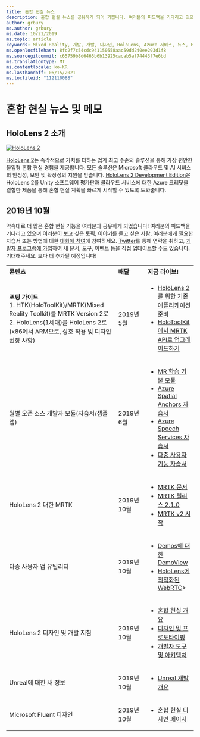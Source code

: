 ```yaml
---
title: 혼합 현실 뉴스
description: 혼합 현실 뉴스를 공유하게 되어 기쁩니다. 여러분의 피드백을 기다리고 있으며, 대화에 참여하도록 초대하고 싶습니다.
author: grbury
ms.author: grbury
ms.date: 10/21/2019
ms.topic: article
keywords: Mixed Reality, 개발, 개발, 디자인, HoloLens, Azure 서비스, 뉴스, HoloLens 2
ms.openlocfilehash: 8fc2f7c54cdc941150558aac59dd240ee293d1f8
ms.sourcegitcommit: c65759b8d6465b6b13925cacab5af74443f7e6bd
ms.translationtype: MT
ms.contentlocale: ko-KR
ms.lasthandoff: 06/15/2021
ms.locfileid: "112110088"
---
```

# <a name="mixed-reality-news-and-notes"></a>혼합 현실 뉴스 및 메모

## <a name="introducing-hololens-2"></a>HoloLens 2 소개

[![HoloLens 2](images/hololens2.jpg)](https://www.microsoft.com/hololens/hardware)

[HoloLens 2](https://www.microsoft.com/hololens/hardware)는 즉각적으로 가치를 더하는 업계 최고 수준의 솔루션을 통해 가장 편안한 몰입형 혼합 현실 경험을 제공합니다. 모든 솔루션은 Microsoft 클라우드 및 AI 서비스의 안정성, 보안 및 확장성의 지원을 받습니다. [HoloLens 2 Development Edition](https://www.microsoft.com//hololens/developers)은 HoloLens 2를 Unity 소프트웨어 평가판과 클라우드 서비스에 대한 Azure 크레딧을 결합한 제품을 통해 혼합 현실 계획을 빠르게 시작할 수 있도록 도와줍니다.

## <a name="october-2019"></a>2019년 10월

약속대로 더 많은 혼합 현실 기능을 여러분과 공유하게 되었습니다! 여러분의 피드백을 기다리고 있으며 여러분이 보고 싶은 토픽, 이야기를 듣고 싶은 사람, 여러분에게 필요한 자습서 또는 방법에 대한 [대화에 참여](https://holodevelopersslack.azurewebsites.net/)에 참여하세요. [Twitter](https://twitter.com/MxdRealityDev)를 통해 연락을 취하고, [개발자 프로그램에 가입](https://aka.ms/iwantmr)하여 새 문서, 도구, 이벤트 등을 직접 업데이트할 수도 있습니다. 기대해주세요. 보다 더 추가될 예정입니다!

<table>
<tr>
<th style="width: 400px; text-align:left;">콘텐츠</th><th style="width: 125px; text-align:left;">배달</th><th style="width: 125px; text-align:left;">지금 라이브!</th>
</tr> 
<tr>
<td><b>포팅 가이드</b> <br>1. HTK(HoloToolKit)/MRTK(Mixed Reality Toolkit)를 MRTK Version 2로
<br>2. HoloLens(1세대)를 HoloLens 2로(x86에서 ARM으로, 상호 작용 및 디자인 권장 사항)
</td></td><td>2019년 5월</td><td> <ul><li><a href=https://docs.microsoft.com/windows/mixed-reality/mrtk-porting-guide>HoloLens 2를 위한 기존 애플리케이션 준비</a><li><a href=/windows/mixed-reality/mrtk-unity/updates-deployment/htk-to-mrtk-porting-guide>HoloToolKit에서 MRTK API로 업그레이드하기</a></td>
</tr>
<tr>
<td>월별 오픈 소스 개발자 모듈(자습서/샘플 앱)</td><td>2019년 6월</td><td> <ul><li><a href=https://docs.microsoft.com/windows/mixed-reality/mrlearning-base-ch1>MR 학습 기본 모듈</a><li><a href=https://docs.microsoft.com/windows/mixed-reality/mrlearning-asa-ch1>Azure Spatial Anchors 자습서</a><li><a href=https://docs.microsoft.com/windows/mixed-reality/mrlearning-speechsdk-ch1>Azure Speech Services 자습서</a><li><a href=https://docs.microsoft.com/windows/mixed-reality/mrlearning-sharing(photon)-ch1>다중 사용자 기능 자습서</a></td>
</tr>
<tr>
<td>HoloLens 2 대한 MRTK</td><td>2019년 10월</td><td> <ul><li><a href=/windows/mixed-reality/mrtk-unity>MRTK 문서</a><li><a href=https://github.com/Microsoft/MixedRealityToolkit-Unity/releases>MRTK 릴리스 2.1.0</a><li><a href=https://docs.microsoft.com/windows/mixed-reality/mrtk-getting-started>MRTK v2 시작</a></td>
</tr>
<tr>
<td>다중 사용자 앱 유틸리티</td><td>2019년 10월</td><td> <ul><li><a href=https://docs.microsoft.com/windows/mixed-reality/spectator-view>Demos에 대한 DemoView</a><li><a href=https://github.com/microsoft/MixedReality-WebRTC>HoloLens에 최적화된 WebRTC</a>></td>
</tr>
<tr>
<td>HoloLens 2 디자인 및 개발 지침</td><td>2019년 10월</td><td> <ul><li><a href=https://docs.microsoft.com/windows/mixed-reality/>혼합 현실 개요</a><li><a href=https://docs.microsoft.com/windows/mixed-reality/design>디자인 및 프로토타이핑</a><li><a href=https://docs.microsoft.com/windows/mixed-reality/development>개발자 도구 및 아키텍처</a></td>
</tr>
<tr>
  <td>Unreal에 대한 새 정보</td><td>2019년 10월</td><td> <ul><li><a href=https://docs.microsoft.com/windows/mixed-reality/unreal-development-overview>Unreal 개발 개요</a></td>
</tr>
<tr>
  <td>Microsoft Fluent 디자인</td><td>2019년 10월</td><td> <ul><li><a href=https://www.microsoft.com/design/fluent/>혼합 현실 디자인 페이지</a></td>
</tr>
</table>
